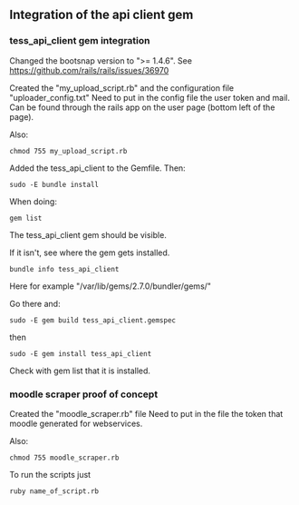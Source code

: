 ## Integration of the api client gem

 
### tess_api_client gem integration

Changed the bootsnap version to ">= 1.4.6". See https://github.com/rails/rails/issues/36970

Created the "my_upload_script.rb" and the configuration file "uploader_config.txt"
Need to put in the config file the user token and mail. 
Can be found through the rails app on the user page (bottom left of the page).

Also:

```
chmod 755 my_upload_script.rb
```

Added the tess_api_client to the Gemfile.
Then: 

```
sudo -E bundle install
```

When doing:

```
gem list
```

The tess_api_client gem should be visible.

If it isn't, see where the gem gets installed.

```
bundle info tess_api_client
```

Here for example "/var/lib/gems/2.7.0/bundler/gems/"  

Go there and:

```
sudo -E gem build tess_api_client.gemspec
```

then

```
sudo -E gem install tess_api_client
```

Check with gem list that it is installed.

### moodle scraper proof of concept

Created the "moodle_scraper.rb" file
Need to put in the file the token that moodle generated for webservices.

Also:

```
chmod 755 moodle_scraper.rb
```

To run the scripts just 

```
ruby name_of_script.rb
```


